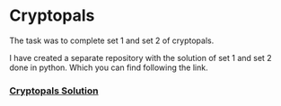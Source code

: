 # Cryptopals
The task was to complete set 1 and set 2 of cryptopals.

I have created a separate repository with the solution of set 1 and set 2 done in python. Which you can find following the link.

### [Cryptopals Solution](https://github.com/amritgiri/Cryptopals-Challenges)
